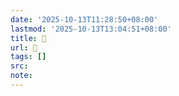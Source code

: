 ```yaml
---
date: '2025-10-13T11:28:50+08:00'
lastmod: '2025-10-13T13:04:51+08:00'
title: 󰞼
url: 󰞼
tags: []
src:
note:
---
```

